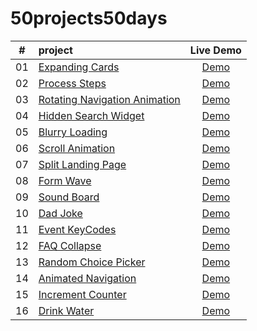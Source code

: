 # 50projects50days
|  #  | project                                                                                                                 |                                      Live Demo                                       |
|:---:|:------------------------------------------------------------------------------------------------------------------------|:------------------------------------------------------------------------------------:|
| 01  | [Expanding Cards](https://github.com/TianQian-A/50projects50days/tree/main/expanding-cards)                             |        [Demo](https://tianqian-a.github.io/50projects50days/expanding-cards/)        |
| 02  | [Process Steps](https://github.com/TianQian-A/50projects50days/tree/main/process-steps)                                 |         [Demo](https://tianqian-a.github.io/50projects50days/process-steps/)         |
| 03  | [Rotating Navigation Animation](https://github.com/TianQian-A/50projects50days/tree/main/rotating-navigation-animation) | [Demo](https://tianqian-a.github.io/50projects50days/rotating-navigation-animation/) |
| 04  | [Hidden Search Widget](https://github.com/TianQian-A/50projects50days/tree/main/hidden-search-widget)                   |     [Demo](https://tianqian-a.github.io/50projects50days/hidden-search-widget/)      |
| 05  | [Blurry Loading](https://github.com/TianQian-A/50projects50days/tree/main/blurry-loading)                               |        [Demo](https://tianqian-a.github.io/50projects50days/blurry-loading/)         |
| 06  | [Scroll Animation](https://github.com/TianQian-A/50projects50days/tree/main/scroll-animation)                           |       [Demo](https://tianqian-a.github.io/50projects50days/scroll-animation/)        |
| 07  | [Split Landing Page](https://github.com/TianQian-A/50projects50days/tree/main/split-landing-page)                       |      [Demo](https://tianqian-a.github.io/50projects50days/split-landing-page/)       |
| 08  | [Form Wave](https://github.com/TianQian-A/50projects50days/tree/main/form-wave)                                         |           [Demo](https://tianqian-a.github.io/50projects50days/form-wave/)           |
| 09  | [Sound Board](https://github.com/TianQian-A/50projects50days/tree/main/sound-board)                                     |          [Demo](https://tianqian-a.github.io/50projects50days/sound-board/)          |
| 10  | [Dad Joke](https://github.com/TianQian-A/50projects50days/tree/main/dad-joke)                                           |           [Demo](https://tianqian-a.github.io/50projects50days/dad-joke/)            |
| 11  | [Event KeyCodes](https://github.com/TianQian-A/50projects50days/tree/main/event-keycodes)                               |        [Demo](https://tianqian-a.github.io/50projects50days/event-keycodes/)         |
| 12  | [FAQ Collapse](https://github.com/TianQian-A/50projects50days/tree/main/faq-collapse)                                   |         [Demo](https://tianqian-a.github.io/50projects50days/faq-collapse/)          |
| 13  | [Random Choice Picker](https://github.com/TianQian-A/50projects50days/tree/main/random-choice-picker)                   |     [Demo](https://tianqian-a.github.io/50projects50days/random-choice-picker/)      |
| 14  | [Animated Navigation](https://github.com/TianQian-A/50projects50days/tree/main/animated-navigation)                     |      [Demo](https://tianqian-a.github.io/50projects50days/animated-navigation/)      |
| 15  | [Increment Counter](https://github.com/TianQian-A/50projects50days/tree/main/increment-counter)                         |       [Demo](https://tianqian-a.github.io/50projects50days/increment-counter/)       |
| 16  | [Drink Water](https://github.com/TianQian-A/50projects50days/tree/main/drink-water)                                     |          [Demo](https://tianqian-a.github.io/50projects50days/drink-water/)          |
